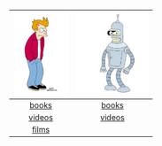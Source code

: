 |![man](man/image.jpg) | ![robot](robot/image.jpg) |
|:---:|:---:|
|[books](man/books.md) |[books](robot/books.md) |
|[videos](man/videos.md) |[videos](robot/videos.md) |
|[films](man/films.md) | |
